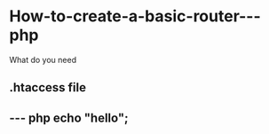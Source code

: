 # How-to-create-a-basic-router---php

What do you need


## .htaccess file

--- php
echo "hello";
---

